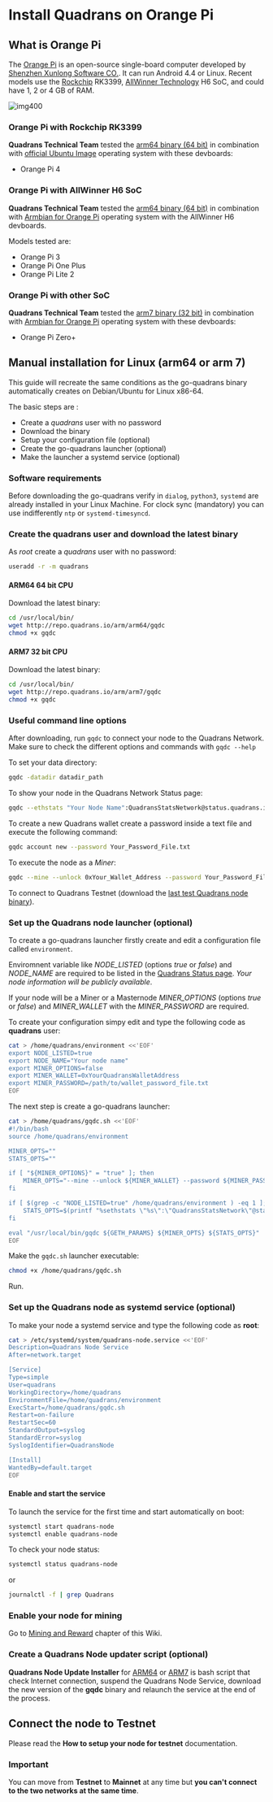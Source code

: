 Install Quadrans on Orange Pi
=============================

## What is Orange Pi

The [Orange Pi](https://www.orangepi.org/) is an open-source single-board computer developed by [Shenzhen Xunlong Software CO.](https://www.orangepi.org/). It can run Android 4.4 or Linux. Recent models use the [Rockchip](https://en.wikipedia.org/wiki/Rockchip) RK3399, [AllWinner Technology](https://en.wikipedia.org/wiki/Allwinner_Technology) H6 SoC, and could have 1, 2 or 4 GB of RAM.

![img400](../../_static/images/nodes/orange-pi-3-h6-2gb-board.jpg)

### Orange Pi with Rockchip RK3399

**Quadrans Technical Team** tested the [arm64 binary (64 bit)](http://repo.quadrans.io/arm/arm64/) in combination with [official Ubuntu Image](http://www.orangepi.org/downloadresources/) operating system with these devboards:

* Orange Pi 4

### Orange Pi with AllWinner H6 SoC

**Quadrans Technical Team** tested the [arm64 binary (64 bit)](http://repo.quadrans.io/arm/arm64/) in combination with [Armbian for Orange Pi](https://www.armbian.com/download/?tx_maker=xunlong) operating system with the AllWinner H6 devboards.

Models tested are:

* Orange Pi 3
* Orange Pi One Plus
* Orange Pi Lite 2

### Orange Pi with other SoC

**Quadrans Technical Team** tested the [arm7 binary (32 bit)](http://repo.quadrans.io/arm/arm7/) in combination with [Armbian for Orange Pi](https://www.armbian.com/download/?tx_maker=xunlong) operating system with these devboards:

+ Orange Pi Zero+

## Manual installation for Linux (arm64 or arm 7) 

This guide will recreate the same conditions as the go-quadrans binary automatically creates on Debian/Ubuntu for Linux x86-64. 

The basic steps are :

* Create a *quadrans* user with no password
* Download the binary
* Setup your configuration file (optional)
* Create the go-quadrans launcher (optional)
* Make the launcher a systemd service (optional)

### Software requirements

Before downloading the go-quadrans verify in `dialog`, `python3`, `systemd` are already installed in your Linux Machine. For clock sync (mandatory) you can use indifferently `ntp` or `systemd-timesyncd`.

### Create the quadrans user and download the latest binary

As *root* create a *quadrans* user with no password:

``` bash
useradd -r -m quadrans
``` 

#### ARM64 64 bit CPU
Download the latest binary:

``` bash
cd /usr/local/bin/
wget http://repo.quadrans.io/arm/arm64/gqdc
chmod +x gqdc
``` 

#### ARM7 32 bit CPU
Download the latest binary:

``` bash
cd /usr/local/bin/
wget http://repo.quadrans.io/arm/arm7/gqdc
chmod +x gqdc
``` 

### Useful command line options 

After downloading, run `gqdc` to connect your node to the Quadrans Network. Make sure to check the different options and commands with `gqdc --help`

To set your data directory:

``` bash
gqdc -datadir datadir_path
``` 

To show your node in the Quadrans Network Status page:

``` bash
gqdc --ethstats "Your Node Name":QuadransStatsNetwork@status.quadrans.io:3000
``` 

To create a new Quadrans wallet create a password inside a text file and execute the following command:

``` bash
gqdc account new --password Your_Password_File.txt
``` 

To execute the node as a *Miner*:

``` bash
gqdc --mine --unlock 0xYour_Wallet_Address --password Your_Password_File.txt
``` 

To connect to Quadrans Testnet (download the [last test Quadrans node binary](../management/testnet)).

### Set up the Quadrans node launcher (optional)

To create a go-quadrans launcher firstly create and edit a configuration file called `environment`. 

Enviromnent variable like *NODE_LISTED* (options *true* or *false*) and *NODE_NAME* are required to be listed in the [Quadrans Status page](https://status.quadrans.io). *Your node information will be publicly available*. 

If your node will be a Miner or a Masternode *MINER_OPTIONS* (options *true* or *false*) and *MINER_WALLET* with the *MINER_PASSWORD* are required.

To create your configuration simpy edit and type the following code as **quadrans** user:

``` bash
cat > /home/quadrans/environment <<'EOF'
export NODE_LISTED=true
export NODE_NAME="Your node name"
export MINER_OPTIONS=false
export MINER_WALLET=0xYourQuadransWalletAddress
export MINER_PASSWORD=/path/to/wallet_password_file.txt
EOF
``` 

The next step is create a go-quadrans launcher:

``` bash
cat > /home/quadrans/gqdc.sh <<'EOF'
#!/bin/bash
source /home/quadrans/environment

MINER_OPTS=""
STATS_OPTS=""

if [ "${MINER_OPTIONS}" = "true" ]; then
    MINER_OPTS="--mine --unlock ${MINER_WALLET} --password ${MINER_PASSWORD}"
fi

if [ $(grep -c "NODE_LISTED=true" /home/quadrans/environment ) -eq 1 ]; then
    STATS_OPTS=$(printf "%sethstats \"%s\":\"QuadransStatsNetwork\"@status.quadrans.io:3000" "--" "${NODE_NAME}")
fi

eval "/usr/local/bin/gqdc ${GETH_PARAMS} ${MINER_OPTS} ${STATS_OPTS}"
EOF
``` 

Make the `gqdc.sh` launcher executable:

``` bash
chmod +x /home/quadrans/gqdc.sh
``` 

Run.

### Set up the Quadrans node as systemd service (optional)

To make your node a systemd service and type the following code as **root**:

``` bash
cat > /etc/systemd/system/quadrans-node.service <<'EOF'
Description=Quadrans Node Service
After=network.target

[Service]
Type=simple
User=quadrans
WorkingDirectory=/home/quadrans
EnvironmentFile=/home/quadrans/environment
ExecStart=/home/quadrans/gqdc.sh
Restart=on-failure
RestartSec=60
StandardOutput=syslog
StandardError=syslog
SyslogIdentifier=QuadransNode

[Install]
WantedBy=default.target
EOF
``` 

#### Enable and start the service

To launch the service for the first time and start automatically on boot:

``` bash
systemctl start quadrans-node
systemctl enable quadrans-node
``` 

To check your node status:

``` bash
systemctl status quadrans-node
``` 

or

``` bash
journalctl -f | grep Quadrans
``` 

### Enable your node for mining

Go to [Mining and Reward](../../cryptocurrencies/mining_and_reward) chapter of this Wiki.

### Create a Quadrans Node updater script (optional)

**Quadrans Node Update Installer** for [ARM64](../management/gqdc-update.html#script-for-arm64-devices) or [ARM7](../management/update_installer.html#script-for-arm7-devices) is bash script that check Internet connection, suspend the Quadrans Node Service, download the new version of the **gqdc** binary and relaunch the service at the end of the process.

## Connect the node to Testnet 

Please read the **How to setup your node for testnet** documentation.

### Important

You can move from **Testnet** to **Mainnet** at any time but **you can\'t connect to the two networks at the same time**.